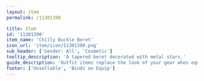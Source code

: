 ```yaml
---
layout: item
permalink: /11301390

title: Item
id: '11301390'
item_name: 'Chilly Buckle Beret'
icon_url: 'item/icon/11301390.png'
sub_header: ['Gender: All', 'Cosmetic']
tooltip_description: 'A tapered beret decorated with metal stars.'
guide_description: 'Outfit items replace the look of your gear when equipped.'
footer: ['Unsellable', 'Binds on Equip']
---
```

